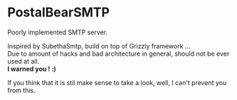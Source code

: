 # PostalBearSMTP
Poorly implemented SMTP server.

Inspired by SubethaSmtp, build on top of Grizzly framework ...<br/>
Due to amount of hacks and bad architecture in general, should not be ever used at all.<br/>
<b>I warned you ! :)</b> 

If you think that it is stil make sense to take a look, well, I can't prevent you from this.


